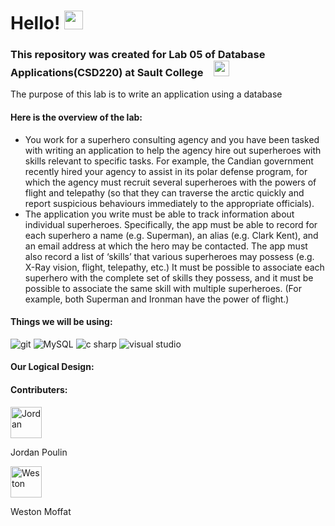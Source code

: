 <h1>Hello! <img src="https://emojis.slackmojis.com/emojis/images/1531849430/4246/blob-sunglasses.gif?1531849430" width="30" /></h1>
<h3>This repository was created for Lab 05 of Database Applications(CSD220) at Sault College&emsp;<img src="https://upload.wikimedia.org/wikipedia/en/e/ee/Sault_College_logo.png"
width="25"></h3>
<p>The purpose of this lab is to write an application using a database</p>
<h4>Here is the overview of the lab:</h4>
<ul>
<li>You work for a superhero consulting agency and you have been tasked with writing an application to help the agency hire out superheroes with skills relevant to 
specific tasks.  For example, the Candian government recently hired your agency to assist in its polar defense program, for which the agency must recruit several 
superheroes with the powers of flight and telepathy (so that they can traverse the arctic quickly and report suspicious behaviours immediately to the appropriate 
officials).</li>
<li>The application you write must be able to track information about individual superheroes.  Specifically, the app must be able to record for each superhero a name 
(e.g. Superman), an alias (e.g. Clark Kent), and an email address at which the hero may be contacted.  The app must also record a list of ‘skills’ that various 
superheroes may possess (e.g. X-Ray vision, flight, telepathy, etc.)  It must be possible to associate each superhero with the complete set of skills they possess, 
and it must be possible to associate the same skill with multiple superheroes.  (For example, both Superman and Ironman have the power of flight.)</li>
</ul>
<h4>Things we will be using:</h4>
<img alt="git" src="https://img.shields.io/badge/-Git-F05032?style=flat-square&logo=git&logoColor=white" />
<img alt="MySQL" src="https://img.shields.io/badge/-MySQL-366181?style=flat-square&logo=MySQL&logoColor=white" />
<img alt="c sharp" src="https://img.shields.io/badge/-C%23-1C741A?style=flat-square&logo=C%20Sharp&logoColor=white" />
<img alt="visual studio" src="https://img.shields.io/badge/-Visual%20Studio-4A2474?style=flat-square&logo=Visual%20Studio&logoColor=white" />
<h4>Our Logical Design: </h4>
<h4>Contributers:</h4>
<a href="https://github.com/Ceronath"><img alt="Jordan" src="https://avatars.githubusercontent.com/u/55241443?s=400&v=4" width="50" /></a>
<p>Jordan Poulin</p>
<a href="https://github.com/westonmoffat"><img alt="Weston" src="https://avatars.githubusercontent.com/u/55240685?s=460&u=4645653bcdc076b9aa78801d227c269ccc972ff4&v=4" width="50" />
</a>
<p>Weston Moffat</p>
